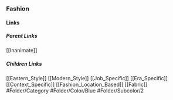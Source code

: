 ### Fashion
#### Links
##### Parent Links
[[Inanimate]]
##### Children Links
[[Eastern_Style]]
[[Modern_Style]]
[[Job_Specific]]
[[Era_Specific]]
[[Context_Specific]]
[[Fashion_Location_Based]]
[[Fabric]]
#Folder/Category
#Folder/Color/Blue
#Folder/Subcolor/2
